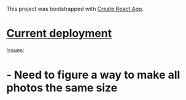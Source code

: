 This project was bootstrapped with [Create React App](https://github.com/facebook/create-react-app).

# [Current deployment](http://irlgabriel.github.io/portfolio)

Issues: 

# - Need to figure a way to make all photos the same size